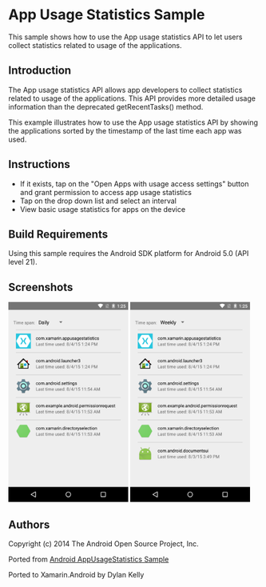 App Usage Statistics Sample
==========================

This sample shows how to use the App usage statistics API to let users collect statistics related
to usage of the applications.

Introduction
------------

The App usage statistics API allows app developers to collect statistics related to usage of
the applications. This API provides more detailed usage information than the deprecated
getRecentTasks() method.

This example illustrates how to use the App usage statistics API by showing the applications sorted
by the timestamp of the last time each app was used.

Instructions
------------

* If it exists, tap on the "Open Apps with usage access settings" button and grant permission to access app usage statistics
* Tap on the drop down list and select an interval
* View basic usage statistics for apps on the device

Build Requirements
------------------
Using this sample requires the Android SDK platform for Android 5.0 (API level 21).

Screenshots
-------------

<img src="Screenshots/1-view-daily.png" height="400" alt="Screenshot"/> <img src="Screenshots/2-view-weekly.png" height="400" alt="Screenshot"/>

Authors
-------
Copyright (c) 2014 The Android Open Source Project, Inc.

Ported from [Android AppUsageStatistics Sample](https://github.com/googlesamples/android-AppUsageStatistics)

Ported to Xamarin.Android by Dylan Kelly
